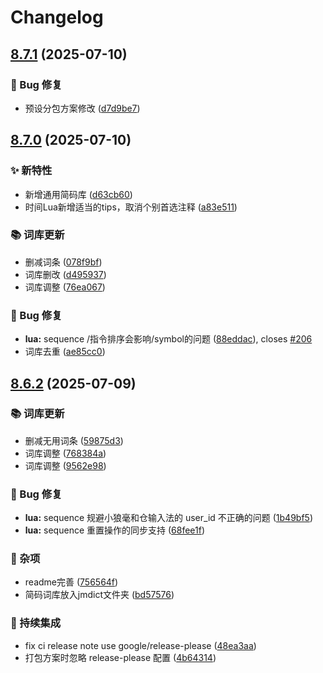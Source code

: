 # Changelog

## [8.7.1](https://github.com/amzxyz/rime_wanxiang/compare/v8.7.0...v8.7.1) (2025-07-10)


### 🐛 Bug 修复

* 预设分包方案修改 ([d7d9be7](https://github.com/amzxyz/rime_wanxiang/commit/d7d9be75a46d6f01f97583e995aca5de0dc0ff53))

## [8.7.0](https://github.com/amzxyz/rime_wanxiang/compare/v8.6.2...v8.7.0) (2025-07-10)


### ✨ 新特性

* 新增通用简码库 ([d63cb60](https://github.com/amzxyz/rime_wanxiang/commit/d63cb60bddabdcc37afe5b4bc352c77419c6ce12))
* 时间Lua新增适当的tips，取消个别首选注释 ([a83e511](https://github.com/amzxyz/rime_wanxiang/commit/a83e5114679bf0f2f5519554df72cff967accc37))


### 📚 词库更新

* 删减词条 ([078f9bf](https://github.com/amzxyz/rime_wanxiang/commit/078f9bf31b31bf08b00f482c3233d961331ccbff))
* 词库删改 ([d495937](https://github.com/amzxyz/rime_wanxiang/commit/d495937e2d0e135ada77bf021110d198691c28db))
* 词库调整 ([76ea067](https://github.com/amzxyz/rime_wanxiang/commit/76ea067130dd5beca9992daa361ee2cad3db5605))


### 🐛 Bug 修复

* **lua:** sequence /指令排序会影响/symbol的问题 ([88eddac](https://github.com/amzxyz/rime_wanxiang/commit/88eddac686a53bc69449949188f3007d4e28317a)), closes [#206](https://github.com/amzxyz/rime_wanxiang/issues/206)
* 词库去重 ([ae85cc0](https://github.com/amzxyz/rime_wanxiang/commit/ae85cc0864075e4d8d3970ec1fb92bc10716bec0))

## [8.6.2](https://github.com/amzxyz/rime_wanxiang/compare/v8.6.1...v8.6.2) (2025-07-09)


### 📚 词库更新

* 删减无用词条 ([59875d3](https://github.com/amzxyz/rime_wanxiang/commit/59875d3f24b19f6011322fc20d21b8d809a83f20))
* 词库调整 ([768384a](https://github.com/amzxyz/rime_wanxiang/commit/768384ad89e2f802f708de199df0529d4fb9447d))
* 词库调整 ([9562e98](https://github.com/amzxyz/rime_wanxiang/commit/9562e989d634bd4c3c569fc04d1eee012960e7b8))


### 🐛 Bug 修复

* **lua:** sequence 规避小狼毫和仓输入法的 user_id 不正确的问题 ([1b49bf5](https://github.com/amzxyz/rime_wanxiang/commit/1b49bf5f70c3c47c1b43c583dff6255097f38abe))
* **lua:** sequence 重置操作的同步支持 ([68fee1f](https://github.com/amzxyz/rime_wanxiang/commit/68fee1fc7b8242e6bcdb4ba62cc3fcd49189ba6a))


### 🏡 杂项

* readme完善 ([756564f](https://github.com/amzxyz/rime_wanxiang/commit/756564f8e0b1e8476c24462a4acac19b546d2b40))
* 简码词库放入jmdict文件夹 ([bd57576](https://github.com/amzxyz/rime_wanxiang/commit/bd575765019b20f4f80045063980504ac94fcbd9))


### 🤖 持续集成

* fix ci release note use google/release-please ([48ea3aa](https://github.com/amzxyz/rime_wanxiang/commit/48ea3aa09d00a7ec0ff99716bfb92be41b8af5be))
* 打包方案时忽略 release-please 配置 ([4b64314](https://github.com/amzxyz/rime_wanxiang/commit/4b6431470aa1df4823824c74da4cc877047d9002))
